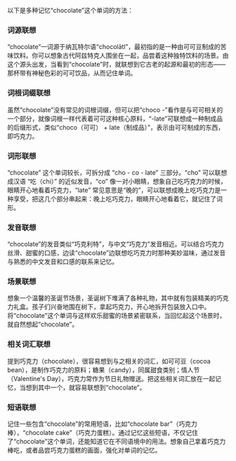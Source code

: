 以下是多种记忆“chocolate”这个单词的方法：
### 词源联想
“chocolate”一词源于纳瓦特尔语“chocolātl”，最初指的是一种由可可豆制成的苦味饮料。你可以想象古代阿兹特克人围坐在一起，品尝着这种独特饮料的场景。由这个源头出发，当看到“chocolate”时，就联想到它古老的起源和最初的形态——那杯带有神秘色彩的可可饮品，从而记住单词。
### 词根词缀联想
虽然“chocolate”没有常见的词根词缀，但可以把“choco -”看作是与可可相关的一个部分，就像词根一样代表着可可这种核心原料，“-late”可联想成一种制成品的后缀形式，类似“choco（可可） + late（制成品）”，表示由可可制成的东西，即巧克力。
### 词形联想
“chocolate” 这个单词较长，可拆分成 “cho - co - late” 三部分。“cho” 可以联想成汉语 “吃（chi）” 的近似发音，“co” 像一对小眼睛，想象自己吃巧克力的时候，眼睛开心地看着巧克力，“late” 常见意思是“晚的”，可以联想成晚上吃巧克力是一种享受，把这几个部分串起来：晚上吃巧克力，眼睛开心地看着它，就记住了词形。
### 发音联想
“chocolate”的发音类似“巧克利特”，与中文“巧克力”发音相近。可以结合巧克力丝滑、甜蜜的口感，边读“chocolate”边联想吃巧克力时那种美妙滋味，通过发音与熟悉的中文发音和口感的联系来记忆。
### 场景联想
想象一个温馨的圣诞节场景，圣诞树下堆满了各种礼物，其中就有包装精美的巧克力礼盒。孩子们兴奋地围在树下，拿起巧克力，开心地拆开包装放入口中。将“chocolate”这个单词与这样欢乐甜蜜的场景紧密联系，当回忆起这个场景时，就自然想起“chocolate”。
### 相关词汇联想
提到巧克力（chocolate），很容易想到与之相关的词汇，如可可豆（cocoa bean），是制作巧克力的原料；糖果（candy），同属甜食类别；情人节（Valentine's Day），巧克力常作为节日礼物赠送。把这些相关词汇放在一起记忆，当想到其中一个，就容易联想到“chocolate”。
### 短语联想
记住一些包含“chocolate”的常用短语，比如“chocolate bar”（巧克力棒），“chocolate cake”（巧克力蛋糕）。通过记忆这些短语，不仅记住了“chocolate”这个单词，还能知道它在不同语境中的用法。想象自己拿着巧克力棒吃，或者品尝巧克力蛋糕的画面，强化对单词的记忆。 